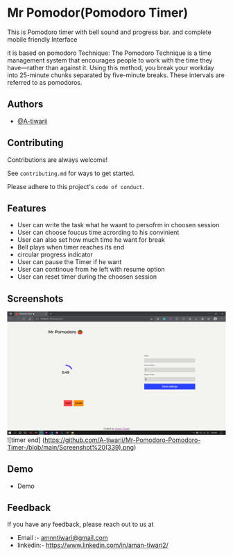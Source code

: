 
# Mr Pomodor(Pomodoro Timer)

This is Pomodoro timer with bell sound and progress bar. 
and complete mobile friendly Interface

it is based on pomodoro Technique:
 The Pomodoro Technique is a time management system that encourages people to work with the time they have—rather than against it. Using this method, you break your workday into 25-minute chunks separated by five-minute breaks. These intervals are referred to as pomodoros.




## Authors

- [@A-tiwarii](https://github.com/A-tiwarii)


  
## Contributing

Contributions are always welcome!

See `contributing.md` for ways to get started.

Please adhere to this project's `code of conduct`.

  
## Features

- User can write the task what he waant to persofrm in choosen session
- User can choose foucus time acrording to his convinient
- User can also set how much time he want for break
- Bell plays when timer reaches its end
- circular progress indicator
- User can pause the Timer if he want
- User can continoue from he left with resume option
- User can reset timer during the choosen session


  
## Screenshots

![Timer in progress](https://github.com/A-tiwarii/Mr-Pomodoro-Pomodoro-Timer-/blob/main/Screenshot%20(338).png)
![timer end] (https://github.com/A-tiwarii/Mr-Pomodoro-Pomodoro-Timer-/blob/main/Screenshot%20(339).png)

  


  
## Demo

- Demo

  
## Feedback

If you have any feedback, please reach out to us at
- Email :- amnntiwari@gmail.com
 - linkedin:- https://www.linkedin.com/in/aman-tiwari2/

  
